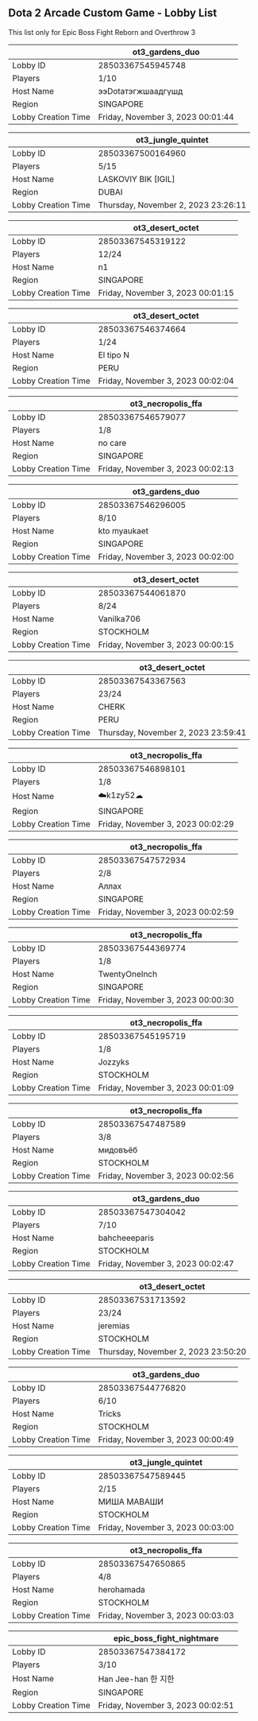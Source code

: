 ## Dota 2 Arcade Custom Game - Lobby List

This list only for Epic Boss Fight Reborn and Overthrow 3

|  | ot3_gardens_duo |
| ------ | ------ |
| Lobby ID | 28503367545945748 |
| Players | 1/10 |
| Host Name | ээDotaтэгжшаадгүшд |
| Region | SINGAPORE |
| Lobby Creation Time | Friday, November 3, 2023 00:01:44 |


|  | ot3_jungle_quintet |
| ------ | ------ |
| Lobby ID | 28503367500164960 |
| Players | 5/15 |
| Host Name | LASKOVIY BIK [IGIL] |
| Region | DUBAI |
| Lobby Creation Time | Thursday, November 2, 2023 23:26:11 |


|  | ot3_desert_octet |
| ------ | ------ |
| Lobby ID | 28503367545319122 |
| Players | 12/24 |
| Host Name | n1 |
| Region | SINGAPORE |
| Lobby Creation Time | Friday, November 3, 2023 00:01:15 |


|  | ot3_desert_octet |
| ------ | ------ |
| Lobby ID | 28503367546374664 |
| Players | 1/24 |
| Host Name | El tipo N |
| Region | PERU |
| Lobby Creation Time | Friday, November 3, 2023 00:02:04 |


|  | ot3_necropolis_ffa |
| ------ | ------ |
| Lobby ID | 28503367546579077 |
| Players | 1/8 |
| Host Name | no care |
| Region | SINGAPORE |
| Lobby Creation Time | Friday, November 3, 2023 00:02:13 |


|  | ot3_gardens_duo |
| ------ | ------ |
| Lobby ID | 28503367546296005 |
| Players | 8/10 |
| Host Name | kto myaukaet |
| Region | SINGAPORE |
| Lobby Creation Time | Friday, November 3, 2023 00:02:00 |


|  | ot3_desert_octet |
| ------ | ------ |
| Lobby ID | 28503367544061870 |
| Players | 8/24 |
| Host Name | Vanilka706 |
| Region | STOCKHOLM |
| Lobby Creation Time | Friday, November 3, 2023 00:00:15 |


|  | ot3_desert_octet |
| ------ | ------ |
| Lobby ID | 28503367543367563 |
| Players | 23/24 |
| Host Name | CHERK |
| Region | PERU |
| Lobby Creation Time | Thursday, November 2, 2023 23:59:41 |


|  | ot3_necropolis_ffa |
| ------ | ------ |
| Lobby ID | 28503367546898101 |
| Players | 1/8 |
| Host Name | ☁️k1zy52☁ |
| Region | SINGAPORE |
| Lobby Creation Time | Friday, November 3, 2023 00:02:29 |


|  | ot3_necropolis_ffa |
| ------ | ------ |
| Lobby ID | 28503367547572934 |
| Players | 2/8 |
| Host Name | Аллах |
| Region | SINGAPORE |
| Lobby Creation Time | Friday, November 3, 2023 00:02:59 |


|  | ot3_necropolis_ffa |
| ------ | ------ |
| Lobby ID | 28503367544369774 |
| Players | 1/8 |
| Host Name | TwentyOneInch |
| Region | SINGAPORE |
| Lobby Creation Time | Friday, November 3, 2023 00:00:30 |


|  | ot3_necropolis_ffa |
| ------ | ------ |
| Lobby ID | 28503367545195719 |
| Players | 1/8 |
| Host Name | Jozzyks |
| Region | STOCKHOLM |
| Lobby Creation Time | Friday, November 3, 2023 00:01:09 |


|  | ot3_necropolis_ffa |
| ------ | ------ |
| Lobby ID | 28503367547487589 |
| Players | 3/8 |
| Host Name | мидовъёб |
| Region | STOCKHOLM |
| Lobby Creation Time | Friday, November 3, 2023 00:02:56 |


|  | ot3_gardens_duo |
| ------ | ------ |
| Lobby ID | 28503367547304042 |
| Players | 7/10 |
| Host Name | bahcheeeparis |
| Region | STOCKHOLM |
| Lobby Creation Time | Friday, November 3, 2023 00:02:47 |


|  | ot3_desert_octet |
| ------ | ------ |
| Lobby ID | 28503367531713592 |
| Players | 23/24 |
| Host Name | jeremias |
| Region | STOCKHOLM |
| Lobby Creation Time | Thursday, November 2, 2023 23:50:20 |


|  | ot3_gardens_duo |
| ------ | ------ |
| Lobby ID | 28503367544776820 |
| Players | 6/10 |
| Host Name | Tricks |
| Region | STOCKHOLM |
| Lobby Creation Time | Friday, November 3, 2023 00:00:49 |


|  | ot3_jungle_quintet |
| ------ | ------ |
| Lobby ID | 28503367547589445 |
| Players | 2/15 |
| Host Name | МИША МАВАШИ |
| Region | STOCKHOLM |
| Lobby Creation Time | Friday, November 3, 2023 00:03:00 |


|  | ot3_necropolis_ffa |
| ------ | ------ |
| Lobby ID | 28503367547650865 |
| Players | 4/8 |
| Host Name | herohamada |
| Region | STOCKHOLM |
| Lobby Creation Time | Friday, November 3, 2023 00:03:03 |


|  | epic_boss_fight_nightmare |
| ------ | ------ |
| Lobby ID | 28503367547384172 |
| Players | 3/10 |
| Host Name | Han Jee-han  한 지한 |
| Region | SINGAPORE |
| Lobby Creation Time | Friday, November 3, 2023 00:02:51 |


